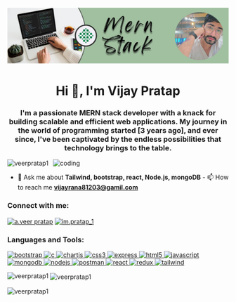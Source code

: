![logo](https://github.com/veerPratap1/veerPratap1/blob/main/InShot_20231205_185755959.jpg)

<h1 align="center">Hi 👋, I'm Vijay Pratap</h1>
<h3 align="center">
  I'm a passionate MERN stack developer with a knack for building scalable and
  efficient web applications. My journey in the world of programming started [3
  years ago], and ever since, I've been captivated by the endless possibilities
  that technology brings to the table.
</h3>

<img
  align="right"
  alt="coding"
  width="400"
  src="https://res.cloudinary.com/practicaldev/image/fetch/s--0zLeX1LY--/c_limit%2Cf_auto%2Cfl_progressive%2Cq_66%2Cw_800/https://res.cloudinary.com/practicaldev/image/fetch/s--TVrZFUna--/c_limit%252Cf_auto%252Cfl_progressive%252Cq_66%252Cw_880/https://dev-to-uploads.s3.amazonaws.com/uploads/articles/wukog07lt3tvqobbl611.gif"
/>

<p align="left">
  <img
    src="https://komarev.com/ghpvc/?username=veerpratap1&label=Profile%20views&color=0e75b6&style=flat"
    alt="veerpratap1"
  />
</p>

- 💬 Ask me about **Tailwind, bootstrap, react, Node.js, mongoDB** - 📫 How to
reach me **vijayrana81203@gamil.com**

<h3 align="left">Connect with me:</h3>
<p align="left">
  <a href="https://fb.com/a.veer pratap" target="blank"
    ><img
      align="center"
      src="https://cdn-icons-png.flaticon.com/256/124/124010.png"
      alt="a.veer pratap"
      height="30"
      width="40"
  /></a>
  <a href="https://instagram.com/im.pratap_1" target="blank"
    ><img
      align="center"
      src="https://upload.wikimedia.org/wikipedia/commons/thumb/a/a5/Instagram_icon.png/600px-Instagram_icon.png"
      alt="im.pratap_1"
      height="30"
      width="40"
  /></a>
</p>

<h3 align="left">Languages and Tools:</h3>
<p align="left">
  <a href="https://getbootstrap.com" target="_blank" rel="noreferrer">
    <img
      src="https://cdn-icons-png.flaticon.com/512/5968/5968672.png"
      alt="bootstrap"
      width="40"
      height="40"
    />
  </a>
  <a href="https://www.cprogramming.com/" target="_blank" rel="noreferrer">
    <img
      src="https://upload.wikimedia.org/wikipedia/commons/thumb/1/18/C_Programming_Language.svg/926px-C_Programming_Language.svg.png"
      alt="c"
      width="40"
      height="40"
    />
  </a>
  <a href="https://www.chartjs.org" target="_blank" rel="noreferrer">
    <img
      src="https://www.chartjs.org/media/logo-title.svg"
      alt="chartjs"
      width="40"
      height="40"
    />
  </a>
  <a href="https://www.w3schools.com/css/" target="_blank" rel="noreferrer">
    <img
      src="https://upload.wikimedia.org/wikipedia/commons/thumb/6/62/CSS3_logo.svg/800px-CSS3_logo.svg.png"
      alt="css3"
      width="40"
      height="40"
    />
  </a>
  <a href="https://expressjs.com" target="_blank" rel="noreferrer">
    <img
      src="https://w7.pngwing.com/pngs/925/447/png-transparent-express-js-node-js-javascript-mongodb-node-js-text-trademark-logo.png"
      alt="express"
      width="40"
      height="40"
    />
  </a>
  <a href="https://www.w3.org/html/" target="_blank" rel="noreferrer">
    <img
      src="https://cdn-icons-png.flaticon.com/512/732/732212.png"
      alt="html5"
      width="40"
      height="40"
    />
  </a>
  <a
    href="https://developer.mozilla.org/en-US/docs/Web/JavaScript"
    target="_blank"
    rel="noreferrer"
  >
    <img
      src="https://static.vecteezy.com/system/resources/previews/027/127/463/non_2x/javascript-logo-javascript-icon-transparent-free-png.png"
      alt="javascript"
      width="40"
      height="40"
    />
  </a>
  <a href="https://www.mongodb.com/" target="_blank" rel="noreferrer">
    <img
      src="https://cdn.icon-icons.com/icons2/2415/PNG/512/mongodb_original_logo_icon_146424.png"
      alt="mongodb"
      width="40"
      height="40"
    />
  </a>
  <a href="https://nodejs.org" target="_blank" rel="noreferrer">
    <img
      src="https://static-00.iconduck.com/assets.00/node-js-icon-454x512-nztofx17.png"
      alt="nodejs"
      width="40"
      height="40"
    />
  </a>
  <a href="https://postman.com" target="_blank" rel="noreferrer">
    <img
      src="https://www.vectorlogo.zone/logos/getpostman/getpostman-icon.svg"
      alt="postman"
      width="40"
      height="40"
    />
  </a>
  <a href="https://reactjs.org/" target="_blank" rel="noreferrer">
    <img
      src="https://upload.wikimedia.org/wikipedia/commons/thumb/a/a7/React-icon.svg/1150px-React-icon.svg.png"
      alt="react"
      width="40"
      height="40"
    />
  </a>
  <a href="https://redux.js.org" target="_blank" rel="noreferrer">
    <img
      src="https://cdn.iconscout.com/icon/free/png-256/free-redux-283024.png"
      alt="redux"
      width="40"
      height="40"
    />
  </a>
  <a href="https://tailwindcss.com/" target="_blank" rel="noreferrer">
    <img
      src="https://icons-for-free.com/iconfiles/png/512/vscode+icons+type+tailwind-1324451500323172563.png"
      alt="tailwind"
      width="40"
      height="40"
    />
  </a>
</p>

<p>
  <img
    align="left"
    src="https://github-readme-stats.vercel.app/api/top-langs?username=veerpratap1&show_icons=true&locale=en&layout=compact"
    alt="veerpratap1"
  />
</p>

<p>
  &nbsp;<img
    align="center"
    src="https://github-readme-stats.vercel.app/api?username=veerpratap1&show_icons=true&locale=en"
    alt="veerpratap1"
  />
</p>

<p>
  <img
    align="center"
    src="https://github-readme-streak-stats.herokuapp.com/?user=veerpratap1&"
    alt="veerpratap1"
  />
</p>
